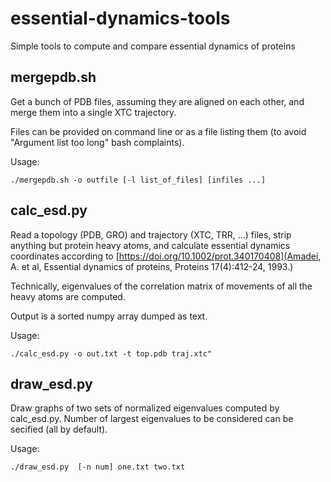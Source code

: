 # essential-dynamics-tools
Simple tools to compute and compare essential dynamics of proteins

## mergepdb.sh

Get a bunch of PDB files, assuming they are aligned on each other, and merge them into a single XTC trajectory.

Files can be provided on command line or as a file listing them (to avoid "Argument list too long" bash complaints).

Usage:

```./mergepdb.sh -o outfile [-l list_of_files] [infiles ...]```

## calc_esd.py

Read a topology (PDB, GRO) and trajectory (XTC, TRR, ...) files, strip anything but protein heavy atoms, and calculate essential dynamics coordinates according to [https://doi.org/10.1002/prot.340170408](Amadei, A. et al, Essential dynamics of proteins, Proteins 17(4):412-24, 1993.)

Technically, eigenvalues of the correlation matrix of movements of all the heavy atoms
are computed. 

Output is a sorted numpy array dumped as text.

Usage:

```./calc_esd.py -o out.txt -t top.pdb traj.xtc"```


## draw_esd.py

Draw graphs of two sets of normalized eigenvalues computed by calc_esd.py. Number of largest eigenvalues to be considered can be secified (all by default).

Usage:

```./draw_esd.py  [-n num] one.txt two.txt```
